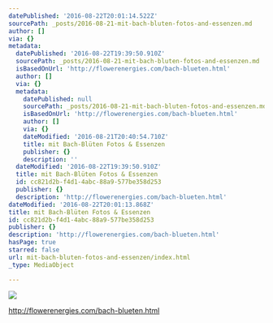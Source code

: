 ```yaml
---
datePublished: '2016-08-22T20:01:14.522Z'
sourcePath: _posts/2016-08-21-mit-bach-bluten-fotos-and-essenzen.md
author: []
via: {}
metadata:
  datePublished: '2016-08-22T19:39:50.910Z'
  sourcePath: _posts/2016-08-21-mit-bach-bluten-fotos-and-essenzen.md
  isBasedOnUrl: 'http://flowerenergies.com/bach-blueten.html'
  author: []
  via: {}
  metadata:
    datePublished: null
    sourcePath: _posts/2016-08-21-mit-bach-bluten-fotos-and-essenzen.md
    isBasedOnUrl: 'http://flowerenergies.com/bach-blueten.html'
    author: []
    via: {}
    dateModified: '2016-08-21T20:40:54.710Z'
    title: mit Bach-Blüten Fotos & Essenzen
    publisher: {}
    description: ''
  dateModified: '2016-08-22T19:39:50.910Z'
  title: mit Bach-Blüten Fotos & Essenzen
  id: cc821d2b-f4d1-4abc-88a9-577be358d253
  publisher: {}
  description: 'http://flowerenergies.com/bach-blueten.html'
dateModified: '2016-08-22T20:01:13.868Z'
title: mit Bach-Blüten Fotos & Essenzen
id: cc821d2b-f4d1-4abc-88a9-577be358d253
publisher: {}
description: 'http://flowerenergies.com/bach-blueten.html'
hasPage: true
starred: false
url: mit-bach-bluten-fotos-and-essenzen/index.html
_type: MediaObject

---
```

![](https://the-grid-user-content.s3-us-west-2.amazonaws.com/3e199758-71a9-4ede-a875-950536f10a6c.jpg)

http://flowerenergies.com/bach-blueten.html